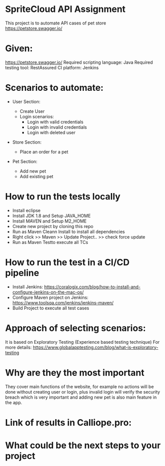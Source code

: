 # SpriteCloud API Assignment
This project is to automate API cases of pet store
https://petstore.swagger.io/ 

# Given:
https://petstore.swagger.io/
Required scripting language: Java
Required testing tool: RestAssured
CI platform: Jenkins

# Scenarios to automate:
- User Section:
  - Create User
  - Login scenarios:
    - Login with valid credentials
    - Login with invalid credentials
    - Login with deleted user

- Store Section:
  - Place an order for a pet

- Pet Section:
  - Add new pet
  - Add existing pet

# How to run the tests locally
- Install eclipse
- Install JDK 1.8 and Setup JAVA_HOME
- Install MAVEN and Setup M2_HOME
- Create new project by cloning this repo
- Run as Maven Cleann Install to install all dependencies
- Right click >> Maven >> Update Project.. >> check force update 
- Run as Maven Testto execute all TCs 

# How to run the test in a CI/CD pipeline
- Install Jenkins: https://coralogix.com/blog/how-to-install-and-configure-jenkins-on-the-mac-os/
- Configure Maven project on Jenkins: https://www.toolsqa.com/jenkins/jenkins-maven/
- Build Project to execute all test cases

# Approach of selecting scenarios:
It is based on Exploratory Testing (Experience based testing technique)
For more details: https://www.globalapptesting.com/blog/what-is-exploratory-testing

# Why are they the most important
They cover main functions of the website, for example no actions will be done without creating user or login, 
plus invalid login will verify the security breach which is very important and adding new pet is also main feature in the app.

# Link of results in Calliope.pro:
# What could be the next steps to your project



